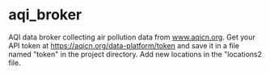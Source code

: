 # aqi_broker
AQI data broker collecting air pollution data from www.aqicn.org. Get your API token at https://aqicn.org/data-platform/token and save
it in a file named "token" in the project directory. Add new locations in the "locations2 file.
